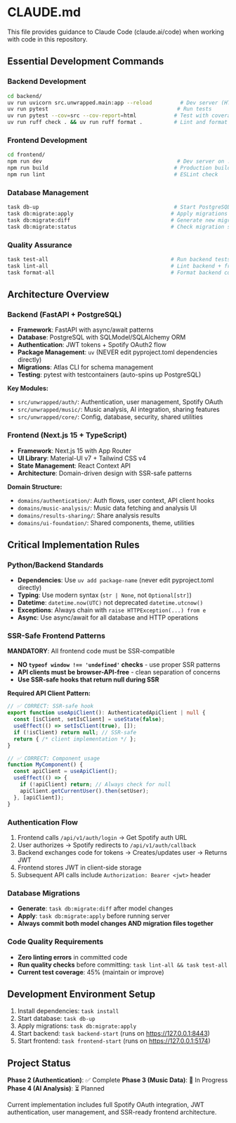 # CLAUDE.md

This file provides guidance to Claude Code (claude.ai/code) when working with code in this repository.

## Essential Development Commands

### Backend Development
```bash
cd backend/
uv run uvicorn src.unwrapped.main:app --reload         # Dev server (HTTPS on :8443)
uv run pytest                                         # Run tests
uv run pytest --cov=src --cov-report=html            # Test with coverage
uv run ruff check . && uv run ruff format .          # Lint and format
```

### Frontend Development
```bash
cd frontend/
npm run dev                                           # Dev server on :5174
npm run build                                        # Production build
npm run lint                                         # ESLint check
```

### Database Management
```bash
task db-up                                           # Start PostgreSQL
task db:migrate:apply                               # Apply migrations
task db:migrate:diff                                # Generate new migration
task db:migrate:status                              # Check migration status
```

### Quality Assurance
```bash
task test-all                                       # Run backend tests
task lint-all                                       # Lint backend + frontend
task format-all                                     # Format backend code
```

## Architecture Overview

### Backend (FastAPI + PostgreSQL)
- **Framework**: FastAPI with async/await patterns
- **Database**: PostgreSQL with SQLModel/SQLAlchemy ORM
- **Authentication**: JWT tokens + Spotify OAuth2 flow
- **Package Management**: `uv` (NEVER edit pyproject.toml dependencies directly)
- **Migrations**: Atlas CLI for schema management
- **Testing**: pytest with testcontainers (auto-spins up PostgreSQL)

**Key Modules:**
- `src/unwrapped/auth/`: Authentication, user management, Spotify OAuth
- `src/unwrapped/music/`: Music analysis, AI integration, sharing features
- `src/unwrapped/core/`: Config, database, security, shared utilities

### Frontend (Next.js 15 + TypeScript)
- **Framework**: Next.js 15 with App Router
- **UI Library**: Material-UI v7 + Tailwind CSS v4
- **State Management**: React Context API
- **Architecture**: Domain-driven design with SSR-safe patterns

**Domain Structure:**
- `domains/authentication/`: Auth flows, user context, API client hooks
- `domains/music-analysis/`: Music data fetching and analysis UI
- `domains/results-sharing/`: Share analysis results
- `domains/ui-foundation/`: Shared components, theme, utilities

## Critical Implementation Rules

### Python/Backend Standards
- **Dependencies**: Use `uv add package-name` (never edit pyproject.toml directly)
- **Typing**: Use modern syntax (`str | None`, not `Optional[str]`)
- **Datetime**: `datetime.now(UTC)` not deprecated `datetime.utcnow()`
- **Exceptions**: Always chain with `raise HTTPException(...) from e`
- **Async**: Use async/await for all database and HTTP operations

### SSR-Safe Frontend Patterns
**MANDATORY**: All frontend code must be SSR-compatible
- **NO `typeof window !== 'undefined'` checks** - use proper SSR patterns
- **API clients must be browser-API-free** - clean separation of concerns
- **Use SSR-safe hooks that return null during SSR**

**Required API Client Pattern:**
```typescript
// ✅ CORRECT: SSR-safe hook
export function useApiClient(): AuthenticatedApiClient | null {
  const [isClient, setIsClient] = useState(false);
  useEffect(() => setIsClient(true), []);
  if (!isClient) return null; // SSR-safe
  return { /* client implementation */ };
}

// ✅ CORRECT: Component usage
function MyComponent() {
  const apiClient = useApiClient();
  useEffect(() => {
    if (!apiClient) return; // Always check for null
    apiClient.getCurrentUser().then(setUser);
  }, [apiClient]);
}
```

### Authentication Flow
1. Frontend calls `/api/v1/auth/login` → Get Spotify auth URL
2. User authorizes → Spotify redirects to `/api/v1/auth/callback`
3. Backend exchanges code for tokens → Creates/updates user → Returns JWT
4. Frontend stores JWT in client-side storage
5. Subsequent API calls include `Authorization: Bearer <jwt>` header

### Database Migrations
- **Generate**: `task db:migrate:diff` after model changes
- **Apply**: `task db:migrate:apply` before running server
- **Always commit both model changes AND migration files together**

### Code Quality Requirements
- **Zero linting errors** in committed code
- **Run quality checks** before committing: `task lint-all && task test-all`
- **Current test coverage**: 45% (maintain or improve)

## Development Environment Setup
1. Install dependencies: `task install`
2. Start database: `task db-up`
3. Apply migrations: `task db:migrate:apply`
4. Start backend: `task backend-start` (runs on https://127.0.0.1:8443)
5. Start frontend: `task frontend-start` (runs on https://127.0.0.1:5174)

## Project Status
**Phase 2 (Authentication)**: ✅ Complete
**Phase 3 (Music Data)**: 🚧 In Progress
**Phase 4 (AI Analysis)**: ⏳ Planned

Current implementation includes full Spotify OAuth integration, JWT authentication, user management, and SSR-ready frontend architecture.
